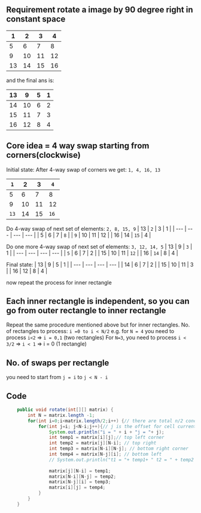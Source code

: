 

## Requirement rotate a image by 90 degree right in constant space

| 1 | 2 | 3 | 4 |
| --- | --- | --- | --- |
| 5 | 6 | 7 | 8 |
| 9 | 10 | 11 | 12 |
| 13 | 14 | 15 | 16 |

and the final ans is:

| 13 | 9 | 5 | 1 |
| --- | --- | --- | --- |
| 14 | 10 | 6 | 2 |
| 15 | 11 | 7 | 3 |
| 16 | 12 | 8 | 4 |


## Core idea = 4 way swap starting from corners(clockwise)

Initial state:
After 4-way swap of corners we get: `1, 4, 16, 13`

| `1` | 2 | 3 | `4` |
| --- | --- | --- | --- |
| 5 | 6 | 7 | 8 |
| 9 | 10 | 11 | 12 |
| `13` | 14 | 15 | `16` |

Do 4-way swap of next set of elements: `2, 8, 15, 9`
| 13 | `2` | 3 | 1 |
| --- | --- | --- | --- |
| 5 | 6 | 7 | `8` |
| `9` | 10 | 11 | 12 |
| 16 | 14 | `15` | 4 |


Do one more 4-way swap of next set of elements: `3, 12, 14, 5`
| 13 | 9 | `3` | 1 |
| --- | --- | --- | --- |
| `5` | 6 | 7 | 2 |
| 15 | 10 | 11 | `12` |
| 16 | `14` | 8 | 4 |

Final state:
| 13 | 9 | 5 | 1 |
| --- | --- | --- | --- |
| 14 | 6 | 7 | 2 |
| 15 | 10 | 11 | 3 |
| 16 | 12 | 8 | 4 |

now repeat the process for inner rectangle

## Each inner rectangle is independent, so you can go from outer rectangle to inner rectangle

Repeat the same procedure mentioned above but for inner rectangles.
No. of rectangles to process: `i =0 to i < N/2`
e.g. for `N = 4` you need to process `i<2` => `i = 0,1` (two rectangles)
For `N=3`, you need to process `i < 3/2` => `i < 1` => i = 0 (1 rectangle)

## No. of swaps per rectangle

you need to start from `j = i` to `j < N - i`

## Code
```java
    public void rotate(int[][] matrix) {
        int N = matrix.length -1;
        for(int i=0;i<matrix.length/2;i++) {// there are total n/2 concentric rectangles to process e.g. 4/2 -> 2, 3/2 -> 1
            for(int j=i; j<N-i;j++){// j is the offset for cell currently being considered for 4 way swap
                System.out.println("i = " + i + "j = "+ j);
                int temp1 = matrix[i][j];// top left corner
                int temp2 = matrix[j][N-i]; // top right
                int temp3 = matrix[N-i][N-j]; // bottom right corner
                int temp4 = matrix[N-j][i]; // bottom left
                // System.out.println("t1 = "+ temp1+ " t2 = " + temp2 +" t3 = " + temp3 + " t4 = "+ temp4);
                
                matrix[j][N-i] = temp1;
                matrix[N-i][N-j] = temp2;
                matrix[N-j][i] = temp3;
                matrix[i][j] = temp4;
            }
        }
    }
```
